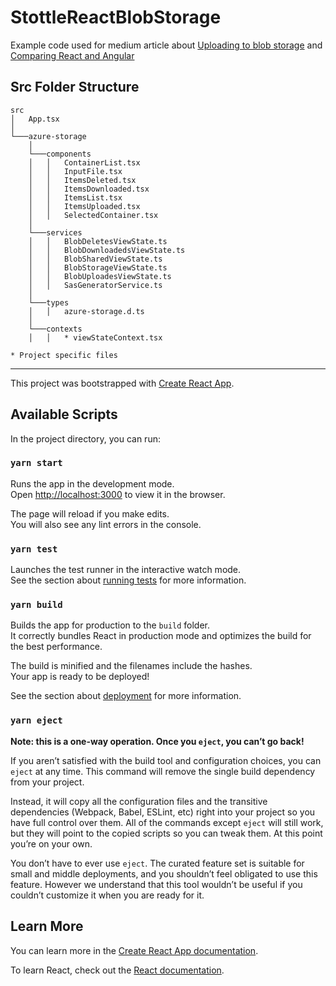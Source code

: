 # StottleReactBlobStorage

Example code used for medium article about [Uploading to blob storage](https://medium.com/@stuarttottle/upload-to-azure-blob-storage-with-react-34f37805fdfc) and [Comparing React and Angular](https://medium.com/@stuarttottle/comparing-the-same-feature-written-in-react-and-angular-3f6ae04ceef6)

## Src Folder Structure

```
src
│   App.tsx
│
└───azure-storage
    │
    └───components
    │   │   ContainerList.tsx
    │   │   InputFile.tsx
    │   │   ItemsDeleted.tsx
    │   │   ItemsDownloaded.tsx
    │   │   ItemsList.tsx
    │   │   ItemsUploaded.tsx
    │   │   SelectedContainer.tsx
    │
    └───services
    │   │   BlobDeletesViewState.ts
    │   │   BlobDownloadedsViewState.ts
    │   │   BlobSharedViewState.ts
    │   │   BlobStorageViewState.ts
    │   │   BlobUploadesViewState.ts
    │   │   SasGeneratorService.ts
    │
    └───types
    │   │   azure-storage.d.ts
    │
    └───contexts
    │   │   * viewStateContext.tsx

* Project specific files
```

---

This project was bootstrapped with [Create React App](https://github.com/facebook/create-react-app).

## Available Scripts

In the project directory, you can run:

### `yarn start`

Runs the app in the development mode.<br />
Open [http://localhost:3000](http://localhost:3000) to view it in the browser.

The page will reload if you make edits.<br />
You will also see any lint errors in the console.

### `yarn test`

Launches the test runner in the interactive watch mode.<br />
See the section about [running tests](https://facebook.github.io/create-react-app/docs/running-tests) for more information.

### `yarn build`

Builds the app for production to the `build` folder.<br />
It correctly bundles React in production mode and optimizes the build for the best performance.

The build is minified and the filenames include the hashes.<br />
Your app is ready to be deployed!

See the section about [deployment](https://facebook.github.io/create-react-app/docs/deployment) for more information.

### `yarn eject`

**Note: this is a one-way operation. Once you `eject`, you can’t go back!**

If you aren’t satisfied with the build tool and configuration choices, you can `eject` at any time. This command will remove the single build dependency from your project.

Instead, it will copy all the configuration files and the transitive dependencies (Webpack, Babel, ESLint, etc) right into your project so you have full control over them. All of the commands except `eject` will still work, but they will point to the copied scripts so you can tweak them. At this point you’re on your own.

You don’t have to ever use `eject`. The curated feature set is suitable for small and middle deployments, and you shouldn’t feel obligated to use this feature. However we understand that this tool wouldn’t be useful if you couldn’t customize it when you are ready for it.

## Learn More

You can learn more in the [Create React App documentation](https://facebook.github.io/create-react-app/docs/getting-started).

To learn React, check out the [React documentation](https://reactjs.org/).
